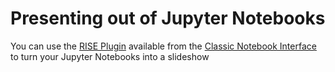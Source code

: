 # Presenting out of Jupyter Notebooks

You can use the [RISE Plugin](https://github.com/damianavila/RISE) available from the [Classic Notebook Interface](accessing-classic-notebook.md) to turn your Jupyter Notebooks into a slideshow

